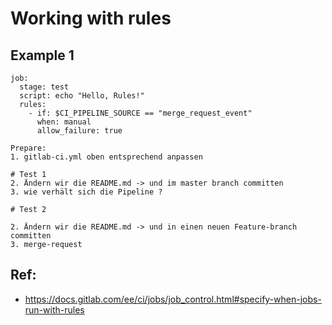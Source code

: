 # Working with rules 

## Example 1 

```
job:
  stage: test
  script: echo "Hello, Rules!"
  rules:
    - if: $CI_PIPELINE_SOURCE == "merge_request_event"
      when: manual
      allow_failure: true

```

```
Prepare:
1. gitlab-ci.yml oben entsprechend anpassen 
```

```
# Test 1
2. Ändern wir die README.md -> und im master branch committen 
3. wie verhält sich die Pipeline ?
```

```
# Test 2

2. Ändern wir die README.md -> und in einen neuen Feature-branch committen 
3. merge-request 
```

## Ref:

  * https://docs.gitlab.com/ee/ci/jobs/job_control.html#specify-when-jobs-run-with-rules
